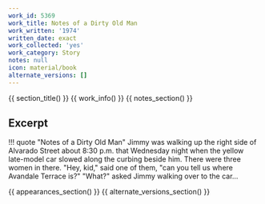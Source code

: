 ```yaml
---
work_id: 5369
work_title: Notes of a Dirty Old Man
work_written: '1974'
written_date: exact
work_collected: 'yes'
work_category: Story
notes: null
icon: material/book
alternate_versions: []
---
```


{{ section_title() }}
{{ work_info() }}
{{ notes_section() }}
## Excerpt
!!! quote "Notes of a Dirty Old Man"
    Jimmy was walking up the right side of Alvarado Street about 8:30 p.m. that Wednesday night when the yellow late-model car slowed along the curbing beside him. There were three women in there. "Hey, kid," said one of them, "can you tell us where Avandale Terrace is?"
    "What?" asked Jimmy walking over to the car...

{{ appearances_section() }}
{{ alternate_versions_section() }}